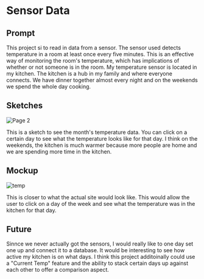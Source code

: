 # Sensor Data

## Prompt

This project si to read in data from a sensor. The sensor used detects temperature in a room at least once every five minutes. This is an effective way of monitoring the room's temperature, which has implications of whether or not someone is in the room.
My temperature sensor is located in my kitchen. The kitchen is a hub in my family and where everyone connects. We have dinner together almost every night and on the weekends we spend the whole day cooking.

## Sketches

![Page 2](https://user-images.githubusercontent.com/48970337/146690925-42a158c9-0fcf-4a10-ad01-24a6d1d913fd.jpg)

This is a sketch to see the month's temperature data. You can click on a certain day to see what the temperature looks like for that day. I think on the weekends, the kitchen is much warmer because more people are home and we are spending more time in the kitchen.

## Mockup

![temp](https://user-images.githubusercontent.com/48970337/146691204-2aeb57e7-43b2-4c78-982a-81c91f8d2223.png)

This is closer to what the actual site would look like. This would allow the user to click on a day of the week and see what the temperature was in the kitchen for that day.

## Future

Sinnce we never actually got the sensors, I would really like to one day set one up and connect it to a database. It would be interesting to see how active my kitchen is on what days.
I think this project additoinally could use a "Current Temp" feature and the ability to stack certain days up against each other to offer a comparison aspect.
